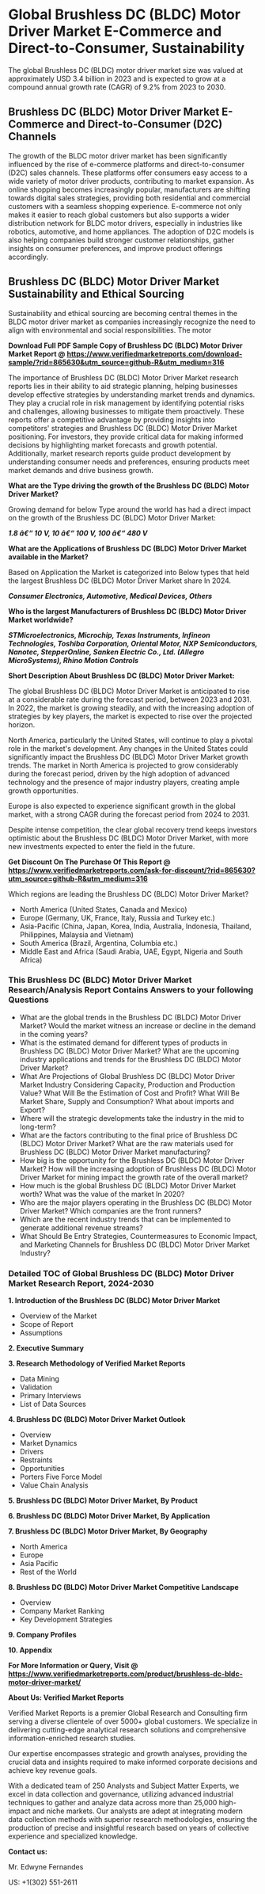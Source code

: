 <h1>Global Brushless DC (BLDC) Motor Driver Market E-Commerce and Direct-to-Consumer, Sustainability</h1><p class=""><p>The global Brushless DC (BLDC) motor driver market size was valued at approximately USD 3.4 billion in 2023 and is expected to grow at a compound annual growth rate (CAGR) of 9.2% from 2023 to 2030.</p><h2>Brushless DC (BLDC) Motor Driver Market E-Commerce and Direct-to-Consumer (D2C) Channels</h2><p>The growth of the BLDC motor driver market has been significantly influenced by the rise of e-commerce platforms and direct-to-consumer (D2C) sales channels. These platforms offer consumers easy access to a wide variety of motor driver products, contributing to market expansion. As online shopping becomes increasingly popular, manufacturers are shifting towards digital sales strategies, providing both residential and commercial customers with a seamless shopping experience. E-commerce not only makes it easier to reach global customers but also supports a wider distribution network for BLDC motor drivers, especially in industries like robotics, automotive, and home appliances. The adoption of D2C models is also helping companies build stronger customer relationships, gather insights on consumer preferences, and improve product offerings accordingly.<h2>Brushless DC (BLDC) Motor Driver Market Sustainability and Ethical Sourcing</h2><p>Sustainability and ethical sourcing are becoming central themes in the BLDC motor driver market as companies increasingly recognize the need to align with environmental and social responsibilities. The motor</p><p class=""><strong>Download Full PDF Sample Copy of Brushless DC (BLDC) Motor Driver Market Report @ <a href="https://www.verifiedmarketreports.com/download-sample/?rid=865630&utm_source=github-R&utm_medium=316" target="_blank">https://www.verifiedmarketreports.com/download-sample/?rid=865630&utm_source=github-R&utm_medium=316</a></strong></p><p>The importance of&nbsp;Brushless DC (BLDC) Motor Driver Market research reports lies in their ability to aid strategic planning, helping businesses develop effective strategies by understanding market trends and dynamics. They play a crucial role in risk management by identifying potential risks and challenges, allowing businesses to mitigate them proactively. These reports offer a competitive advantage by providing insights into competitors' strategies and Brushless DC (BLDC) Motor Driver Market positioning. For investors, they provide critical data for making informed decisions by highlighting market forecasts and growth potential. Additionally, market research reports guide product development by understanding consumer needs and preferences, ensuring products meet market demands and drive business growth.</p><p><strong>What are the&nbsp;Type driving the growth of the Brushless DC (BLDC) Motor Driver Market?</strong></p><p id="" class="">Growing demand for below Type around the world has had a direct impact on the growth of the Brushless DC (BLDC) Motor Driver Market:</p><p class=""><em><strong>1.8 â€“ 10 V, 10 â€“ 100 V, 100 â€“ 480 V</strong></em></p><p class=""><strong>What are the&nbsp;Applications&nbsp;of Brushless DC (BLDC) Motor Driver Market available in the Market?</strong></p><p id="" class="">Based on Application the Market is categorized into Below types that held the largest Brushless DC (BLDC) Motor Driver Market share In 2024.</p><p class=""><em><strong>Consumer Electronics, Automotive, Medical Devices, Others</strong></em></p><p class=""><strong>Who is the largest Manufacturers of Brushless DC (BLDC) Motor Driver Market worldwide?</strong></p><p><em><strong>STMicroelectronics, Microchip, Texas Instruments, Infineon Technologies, Toshiba Corporation, Oriental Motor, NXP Semiconductors, Nanotec, StepperOnline, Sanken Electric Co., Ltd. (Allegro MicroSystems), Rhino Motion Controls</strong></em></p><p id="" class=""><strong>Short Description About Brushless DC (BLDC) Motor Driver Market:</strong></p><p>The global Brushless DC (BLDC) Motor Driver Market is anticipated to rise at a considerable rate during the forecast period, between 2023 and 2031. In 2022, the market is growing steadily, and with the increasing adoption of strategies by key players, the market is expected to rise over the projected horizon.</p><p>North America, particularly the United States, will continue to play a pivotal role in the market's development. Any changes in the United States could significantly impact the Brushless DC (BLDC) Motor Driver Market growth trends. The market in North America is projected to grow considerably during the forecast period, driven by the high adoption of advanced technology and the presence of major industry players, creating ample growth opportunities.</p><p>Europe is also expected to experience significant growth in the global market, with a strong CAGR during the forecast period from 2024 to 2031.</p><p>Despite intense competition, the clear global recovery trend keeps investors optimistic about the Brushless DC (BLDC) Motor Driver Market, with more new investments expected to enter the field in the future.</p><p id="" class=""><strong>Get Discount On The Purchase Of This Report @ <a href="https://www.verifiedmarketreports.com/ask-for-discount/?rid=865630?utm_source=github-R&utm_medium=316" target="_blank">https://www.verifiedmarketreports.com/ask-for-discount/?rid=865630?utm_source=github-R&utm_medium=316</a></strong></p><p class="">Which regions are leading the Brushless DC (BLDC) Motor Driver Market?</p><ul><li>North America (United States, Canada and Mexico)</li><li>Europe (Germany, UK, France, Italy, Russia and Turkey etc.)</li><li>Asia-Pacific (China, Japan, Korea, India, Australia, Indonesia, Thailand, Philippines, Malaysia and Vietnam)</li><li>South America (Brazil, Argentina, Columbia etc.)</li><li>Middle East and Africa (Saudi Arabia, UAE, Egypt, Nigeria and South Africa)</li></ul><h3 id="" class="">This Brushless DC (BLDC) Motor Driver Market Research/Analysis Report Contains Answers to your following Questions</h3><ul><li>What are the global trends in the Brushless DC (BLDC) Motor Driver Market? Would the market witness an increase or decline in the demand in the coming years?</li><li>What is the estimated demand for different types of products in Brushless DC (BLDC) Motor Driver Market? What are the upcoming industry applications and trends for the Brushless DC (BLDC) Motor Driver Market?</li><li>What Are Projections of Global Brushless DC (BLDC) Motor Driver Market Industry Considering Capacity, Production and Production Value? What Will Be the Estimation of Cost and Profit? What Will Be Market Share, Supply and Consumption? What about imports and Export?</li><li>Where will the strategic developments take the industry in the mid to long-term?</li><li>What are the factors contributing to the final price of Brushless DC (BLDC) Motor Driver Market? What are the raw materials used for Brushless DC (BLDC) Motor Driver Market manufacturing?</li><li>How big is the opportunity for the Brushless DC (BLDC) Motor Driver Market? How will the increasing adoption of Brushless DC (BLDC) Motor Driver Market for mining impact the growth rate of the overall market?</li><li>How much is the global Brushless DC (BLDC) Motor Driver Market worth? What was the value of the market In 2020?</li><li>Who are the major players operating in the Brushless DC (BLDC) Motor Driver Market? Which companies are the front runners?</li><li>Which are the recent industry trends that can be implemented to generate additional revenue streams?</li><li>What Should Be Entry Strategies, Countermeasures to Economic Impact, and Marketing Channels for Brushless DC (BLDC) Motor Driver Market Industry?</li></ul><h3 id="" class="">Detailed TOC of Global Brushless DC (BLDC) Motor Driver Market Research Report, 2024-2030</h3><p id="" class=""><strong>1. Introduction of the Brushless DC (BLDC) Motor Driver Market</strong></p><ul><li>Overview of the Market</li><li>Scope of Report</li><li>Assumptions</li></ul><p id="" class=""><strong>2. Executive Summary</strong></p><p id="" class=""><strong>3. Research Methodology of Verified Market Reports</strong></p><ul><li>Data Mining</li><li>Validation</li><li>Primary Interviews</li><li>List of Data Sources</li></ul><p id="" class=""><strong>4. Brushless DC (BLDC) Motor Driver Market Outlook</strong></p><ul><li>Overview</li><li>Market Dynamics</li><li>Drivers</li><li>Restraints</li><li>Opportunities</li><li>Porters Five Force Model</li><li>Value Chain Analysis</li></ul><p id="" class=""><strong>5. Brushless DC (BLDC) Motor Driver Market, By Product</strong></p><p id="" class=""><strong>6. Brushless DC (BLDC) Motor Driver Market, By Application</strong></p><p id="" class=""><strong>7. Brushless DC (BLDC) Motor Driver Market, By Geography</strong></p><ul><li>North America</li><li>Europe</li><li>Asia Pacific</li><li>Rest of the World</li></ul><p id="" class=""><strong>8. Brushless DC (BLDC) Motor Driver Market Competitive Landscape</strong></p><ul><li>Overview</li><li>Company Market Ranking</li><li>Key Development Strategies</li></ul><p id="" class=""><strong>9. Company Profiles</strong></p><p id="" class=""><strong>10. Appendix</strong></p><p id="" class=""><strong>For More Information or Query, Visit @ <a href="https://www.verifiedmarketreports.com/product/brushless-dc-bldc-motor-driver-market/" target="_blank">https://www.verifiedmarketreports.com/product/brushless-dc-bldc-motor-driver-market/</a></strong></p><p id="" class=""><strong>About Us: Verified Market Reports</strong></p><p id="" class="">Verified Market Reports is a premier Global Research and Consulting firm serving a diverse clientele of over 5000+ global customers. We specialize in delivering cutting-edge analytical research solutions and comprehensive information-enriched research studies.</p><p id="" class="">Our expertise encompasses strategic and growth analyses, providing the crucial data and insights required to make informed corporate decisions and achieve key revenue goals.</p><p id="" class="">With a dedicated team of 250 Analysts and Subject Matter Experts, we excel in data collection and governance, utilizing advanced industrial techniques to gather and analyze data across more than 25,000 high-impact and niche markets. Our analysts are adept at integrating modern data collection methods with superior research methodologies, ensuring the production of precise and insightful research based on years of collective experience and specialized knowledge.</p><p id="" class=""><strong>Contact us:</strong></p><p id="" class="">Mr. Edwyne Fernandes</p><p id="" class="">US: +1(302) 551-2611</p>